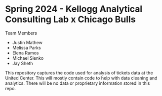 # Spring 2024 - Kellogg Analytical Consulting Lab x Chicago Bulls 

Team Members
* Justin Mathew
* Melissa Parks 
* Elena Ramos
* Michael Sienko
* Jay Sheth


This repository captures the code used for analysis of tickets data at the United Center. 
This will mostly contain code to help with data cleaning and analytics. There will be no data or proprietary information stored in this repo. 

